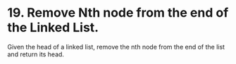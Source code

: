# 19. Remove Nth node from the end of the Linked List.

Given the head of a linked list, remove the nth node from the end of the list and return its head.